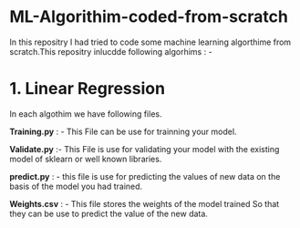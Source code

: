 # ML-Algorithim-coded-from-scratch

In this repositry I had tried to code some machine learning algorthime from scratch.This repositry inlucdde following algorhims : - 

# 1. Linear Regression 



In each algothim we have following files. 

**Training.py** : - This File can be use for trainning your model.

**Validate.py** :- This File is use for validating your model with the existing model of sklearn or well known libraries. 

**predict.py** : - this file is use for predicting the values of new data on the basis of the model you had trained. 

**Weights.csv** : - This file stores the weights of the model trained So that they can be use to predict the value of the new data. 
